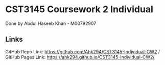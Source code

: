 # CST3145 Coursework 2 Individual
Done by Abdul Haseeb Khan - M00792907

## Links

GitHub Repo Link: https://github.com/Ahk294/CST3145-Individual-CW2           /
GitHub Pages Link: https://ahk294.github.io/CST3145-Individual-CW2/
